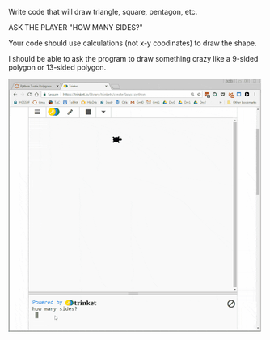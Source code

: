 Write code that will draw triangle, square, pentagon, etc.

ASK THE PLAYER "HOW MANY SIDES?"

Your code should use calculations (not x-y coodinates) to draw the shape.

I should be able to ask the program to draw something crazy like a 9-sided polygon or 13-sided polygon.

![Example](/pythonTurtlePolygonsExample.gif)
